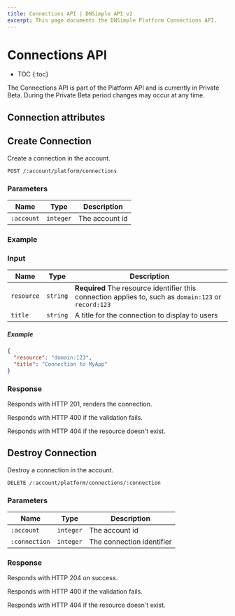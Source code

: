 ```yaml
---
title: Connections API | DNSimple API v2
excerpt: This page documents the DNSimple Platform Connections API.
---
```


# Connections API

* TOC
{:toc}

<note>
  The Connections API is part of the Platform API and is currently in Private Beta. During the Private Beta period changes may occur at any time.
</note>

## Connection attributes

## Create Connection

Create a connection in the account.

~~~
POST /:account/platform/connections
~~~

### Parameters

Name | Type | Description
-----|------|------------
`:account` | `integer` | The account id

### Example

### Input

Name | Type | Description
-----|------|------------
`resource` | `string` | **Required** The resource identifier this connection applies to, such as `domain:123` or `record:123`
`title` | `string` | A title for the connection to display to users

##### Example

~~~json
{
  "resource": "domain:123",
  "title": "Connection to MyApp"
}
~~~

### Response

Responds with HTTP 201, renders the connection.

Responds with HTTP 400 if the validation fails.

Responds with HTTP 404 if the resource doesn't exist.

## Destroy Connection

Destroy a connection in the account.

~~~
DELETE /:account/platform/connections/:connection
~~~

### Parameters

Name | Type | Description
-----|------|------------
`:account` | `integer` | The account id
`:connection` | `integer` | The connection identifier

### Response

Responds with HTTP 204 on success.

Responds with HTTP 400 if the validation fails.

Responds with HTTP 404 if the resource doesn't exist.
